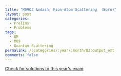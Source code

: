 ```yaml
---
title: "M09Q3 &ndash; Pion-Atom Scattering  (Born)"
layout: post
categories:
  - Prelims
  - Problems
tags:
  - QM
  - M09
  - Quantum Scattering
permalink: /:categories/:year/:month/Q3:output_ext
comments: false
---
```

<object data="2009M3Q.pdf" type="application/pdf" width="100%" height="500"></object>
<div class="message"><a href='https://princetonprelim.com/prelim/23/'>Check for solutions to this year's exam</a></div>
